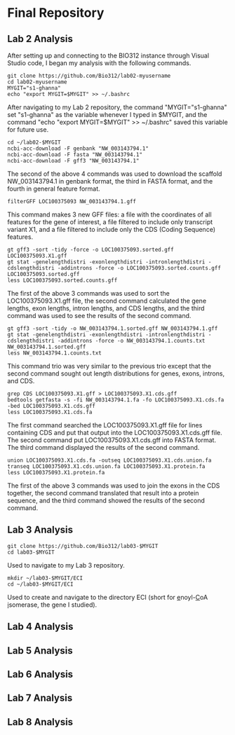 # Final Repository
## Lab 2 Analysis
After setting up and connecting to the BIO312 instance through Visual Studio code, I began my analysis with the following commands.
```
git clone https://github.com/Bio312/lab02-myusername
cd lab02-myusername
MYGIT="s1-ghanna"
echo "export MYGIT=$MYGIT" >> ~/.bashrc
```
After navigating to my Lab 2 repository, the command "MYGIT="s1-ghanna" set "s1-ghanna" as the variable whenever I typed in $MYGIT, and the command "echo "export MYGIT=$MYGIT" >> ~/.bashrc" saved this variable for future use.
```
cd ~/lab02-$MYGIT
ncbi-acc-download -F genbank "NW_003143794.1"
ncbi-acc-download -F fasta "NW_003143794.1"
ncbi-acc-download -F gff3 "NW_003143794.1"
```
The second of the above 4 commands was used to download the scaffold NW_003143794.1 in genbank format, the third in FASTA format, and the fourth in general feature format.
```
filterGFF LOC100375093 NW_003143794.1.gff
```
This command makes 3 new GFF files: a file with the coordinates of all features for the gene of interest, a file filtered to include only transcript variant X1, and a file filtered to include only the CDS (Coding Sequence) features.
```
gt gff3 -sort -tidy -force -o LOC100375093.sorted.gff LOC100375093.X1.gff
gt stat -genelengthdistri -exonlengthdistri -intronlengthdistri -cdslengthdistri -addintrons -force -o LOC100375093.sorted.counts.gff LOC100375093.sorted.gff
less LOC100375093.sorted.counts.gff
```
The first of the above 3 commands was used to sort the LOC100375093.X1.gff file, the second command calculated the gene lengths, exon lengths, intron lengths, and CDS lengths, and the third command was used to see the results of the second command.
```
gt gff3 -sort -tidy -o NW_003143794.1.sorted.gff NW_003143794.1.gff
gt stat -genelengthdistri -exonlengthdistri -intronlengthdistri -cdslengthdistri -addintrons -force -o NW_003143794.1.counts.txt NW_003143794.1.sorted.gff
less NW_003143794.1.counts.txt
```
This command trio was very similar to the previous trio except that the second command sought out length distributions for genes, exons, introns, and CDS.
```
grep CDS LOC100375093.X1.gff > LOC100375093.X1.cds.gff
bedtools getfasta -s -fi NW_003143794.1.fa -fo LOC100375093.X1.cds.fa -bed LOC100375093.X1.cds.gff
less LOC100375093.X1.cds.fa
```
The first command searched the LOC100375093.X1.gff file for lines containing CDS and put that output into the LOC100375093.X1.cds.gff file. The second command put LOC100375093.X1.cds.gff into FASTA format. The third command displayed the results of the second command.
```
union LOC100375093.X1.cds.fa -outseq LOC100375093.X1.cds.union.fa
transeq LOC100375093.X1.cds.union.fa LOC100375093.X1.protein.fa
less LOC100375093.X1.protein.fa
```
The first of the above 3 commands was used to join the exons in the CDS together, the second command translated that result into a protein sequence, and the third command showed the results of the second command.
## Lab 3 Analysis
```
git clone https://github.com/Bio312/lab03-$MYGIT
cd lab03-$MYGIT
```
Used to navigate to my Lab 3 repository.
```
mkdir ~/lab03-$MYGIT/ECI
cd ~/lab03-$MYGIT/ECI
```
Used to create and navigate to the directory ECI (short for <ins>e</ins>noyl-<ins>C</ins>oA <ins>i</ins>somerase, the gene I studied).
## Lab 4 Analysis
## Lab 5 Analysis
## Lab 6 Analysis
## Lab 7 Analysis
## Lab 8 Analysis
